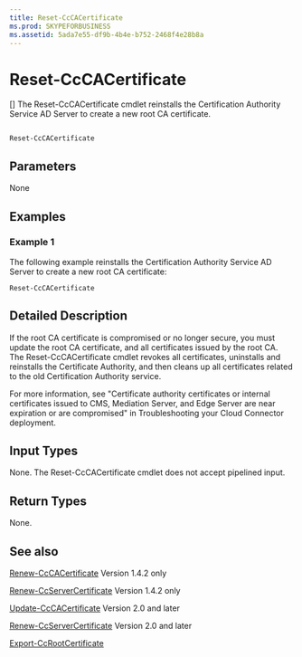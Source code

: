 ```yaml
---
title: Reset-CcCACertificate
ms.prod: SKYPEFORBUSINESS
ms.assetid: 5ada7e55-df9b-4b4e-b752-2468f4e28b8a
---
```



# Reset-CcCACertificate
[]
The Reset-CcCACertificate cmdlet reinstalls the Certification Authority Service AD Server to create a new root CA certificate.
  
    
    


```

Reset-CcCACertificate
```


## Parameters

None
  
    
    

## Examples
<a name="Examples"> </a>


### Example 1

The following example reinstalls the Certification Authority Service AD Server to create a new root CA certificate:
  
    
    

```
Reset-CcCACertificate
```


## Detailed Description
<a name="DetailedDescription"> </a>

If the root CA certificate is compromised or no longer secure, you must update the root CA certificate, and all certificates issued by the root CA. The Reset-CcCACertificate cmdlet revokes all certificates, uninstalls and reinstalls the Certificate Authority, and then cleans up all certificates related to the old Certification Authority service. 
  
    
    
For more information, see "Certificate authority certificates or internal certificates issued to CMS, Mediation Server, and Edge Server are near expiration or are compromised" in Troubleshooting your Cloud Connector deployment.
  
    
    

## Input Types
<a name="InputTypes"> </a>

None. The Reset-CcCACertificate cmdlet does not accept pipelined input.
  
    
    

## Return Types
<a name="ReturnTypes"> </a>

None.
  
    
    

## See also
<a name="ReturnTypes"> </a>

 [Renew-CcCACertificate](renew-cccacertificate.md) Version 1.4.2 only
  
    
    
 [Renew-CcServerCertificate](renew-ccservercertificate.md) Version 1.4.2 only
  
    
    
 [Update-CcCACertificate](update-cccacertificate.md) Version 2.0 and later
  
    
    
 [Renew-CcServerCertificate](renew-ccservercertificate.md) Version 2.0 and later
  
    
    
 [Export-CcRootCertificate](export-ccrootcertificate.md)
  
    
    

